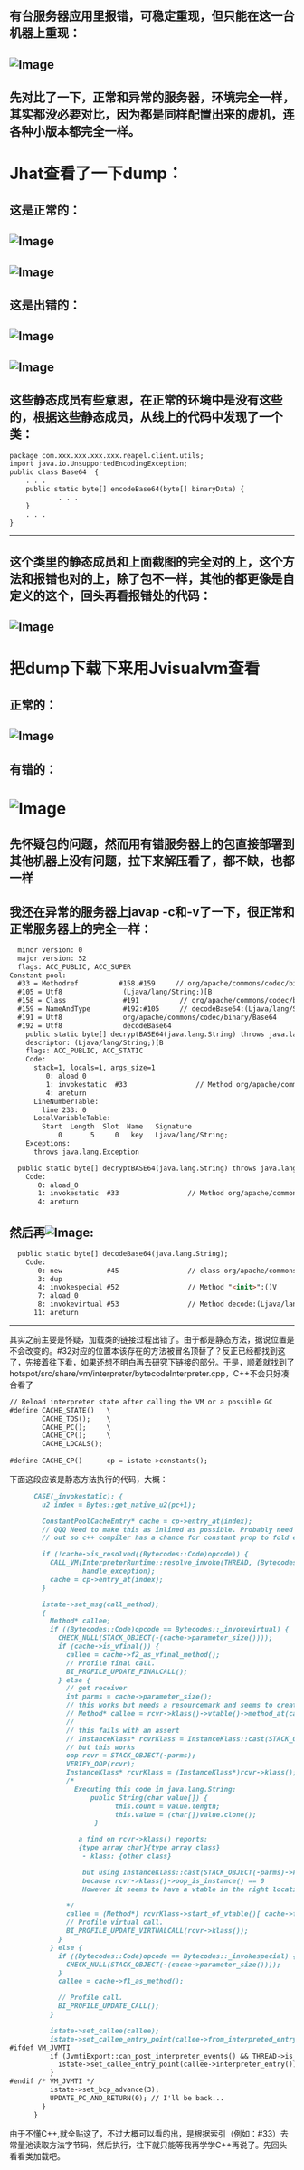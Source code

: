 
有台服务器应用里报错，可稳定重现，但只能在这一台机器上重现：
-----
![Image](/ppp/NoSuchMethodError.png)
-----
先对比了一下，正常和异常的服务器，环境完全一样，其实都没必要对比，因为都是同样配置出来的虚机，连各种小版本都完全一样。
-----
Jhat查看了一下dump：
=====
这是正常的：
------
![Image](/ppp/213Base64.png)
------
![Image](/ppp/213staticdata.png)
-----
这是出错的：
-----
![Image](/ppp/214Base64.png)
-----
![Image](/ppp/214staticdata.png)
-----
这些静态成员有些意思，在正常的环境中是没有这些的，根据这些静态成员，从线上的代码中发现了一个类：
-----
```markdown
package com.xxx.xxx.xxx.xxx.reapel.client.utils;
import java.io.UnsupportedEncodingException;
public class Base64  {
    . . .
    public static byte[] encodeBase64(byte[] binaryData) {
            . . .
    }
    . . .
}
```
-----
这个类里的静态成员和上面截图的完全对的上，这个方法和报错也对的上，除了包不一样，其他的都更像是自定义的这个，回头再看报错处的代码：
-----
![Image](/ppp/base64invoke.png)
-----
把dump下载下来用Jvisualvm查看
=====
正常的：
-----
![Image](/ppp/213instance.png)
-----
有错的：
-----
![Image](/ppp/214instance.png)
=====
先怀疑包的问题，然而用有错服务器上的包直接部署到其他机器上没有问题，拉下来解压看了，都不缺，也都一样
-----
我还在异常的服务器上javap -c和-v了一下，很正常和正常服务器上的完全一样：
-----
```markdown
  minor version: 0
  major version: 52
  flags: ACC_PUBLIC, ACC_SUPER
Constant pool:
  #33 = Methodref          #158.#159     // org/apache/commons/codec/binary/Base64.decodeBase64:(Ljava/lang/String;)[B
  #105 = Utf8               (Ljava/lang/String;)[B
  #158 = Class              #191          // org/apache/commons/codec/binary/Base64
  #159 = NameAndType        #192:#105     // decodeBase64:(Ljava/lang/String;)[B
  #191 = Utf8               org/apache/commons/codec/binary/Base64
  #192 = Utf8               decodeBase64
    public static byte[] decryptBASE64(java.lang.String) throws java.lang.Exception;
    descriptor: (Ljava/lang/String;)[B
    flags: ACC_PUBLIC, ACC_STATIC
    Code:
      stack=1, locals=1, args_size=1
         0: aload_0
         1: invokestatic  #33                 // Method org/apache/commons/codec/binary/Base64.decodeBase64:(Ljava/lang/String;)[B
         4: areturn
      LineNumberTable:
        line 233: 0
      LocalVariableTable:
        Start  Length  Slot  Name   Signature
            0       5     0   key   Ljava/lang/String;
    Exceptions:
      throws java.lang.Exception 

  public static byte[] decryptBASE64(java.lang.String) throws java.lang.Exception;
    Code:
       0: aload_0
       1: invokestatic  #33                 // Method org/apache/commons/codec/binary/Base64.decodeBase64:(Ljava/lang/String;)[B
       4: areturn
```
然后再![Image](/ppp/javapbase64214.png):
-----
```markdown
  public static byte[] decodeBase64(java.lang.String);
    Code:
       0: new           #45                 // class org/apache/commons/codec/binary/Base64
       3: dup
       4: invokespecial #52                 // Method "<init>":()V
       7: aload_0
       8: invokevirtual #53                 // Method decode:(Ljava/lang/String;)[B
      11: areturn
```
-----
其实之前主要是怀疑，加载类的链接过程出错了。由于都是静态方法，据说位置是不会改变的。#32对应的位置本该存在的方法被冒名顶替了？反正已经都找到这了，先接着往下看，如果还想不明白再去研究下链接的部分。于是，顺着就找到了hotspot/src/share/vm/interpreter/bytecodeInterpreter.cpp，C++不会只好凑合看了
```markdown
// Reload interpreter state after calling the VM or a possible GC
#define CACHE_STATE()   \
        CACHE_TOS();    \
        CACHE_PC();     \
        CACHE_CP();     \
        CACHE_LOCALS();
        
#define CACHE_CP()      cp = istate->constants();
```
下面这段应该是静态方法执行的代码，大概：
```markdown
      CASE(_invokestatic): {
        u2 index = Bytes::get_native_u2(pc+1);

        ConstantPoolCacheEntry* cache = cp->entry_at(index);
        // QQQ Need to make this as inlined as possible. Probably need to split all the bytecode cases
        // out so c++ compiler has a chance for constant prop to fold everything possible away.

        if (!cache->is_resolved((Bytecodes::Code)opcode)) {
          CALL_VM(InterpreterRuntime::resolve_invoke(THREAD, (Bytecodes::Code)opcode),
                  handle_exception);
          cache = cp->entry_at(index);
        }

        istate->set_msg(call_method);
        {
          Method* callee;
          if ((Bytecodes::Code)opcode == Bytecodes::_invokevirtual) {
            CHECK_NULL(STACK_OBJECT(-(cache->parameter_size())));
            if (cache->is_vfinal()) {
              callee = cache->f2_as_vfinal_method();
              // Profile final call.
              BI_PROFILE_UPDATE_FINALCALL();
            } else {
              // get receiver
              int parms = cache->parameter_size();
              // this works but needs a resourcemark and seems to create a vtable on every call:
              // Method* callee = rcvr->klass()->vtable()->method_at(cache->f2_as_index());
              //
              // this fails with an assert
              // InstanceKlass* rcvrKlass = InstanceKlass::cast(STACK_OBJECT(-parms)->klass());
              // but this works
              oop rcvr = STACK_OBJECT(-parms);
              VERIFY_OOP(rcvr);
              InstanceKlass* rcvrKlass = (InstanceKlass*)rcvr->klass();
              /*
                Executing this code in java.lang.String:
                    public String(char value[]) {
                          this.count = value.length;
                          this.value = (char[])value.clone();
                     }

                 a find on rcvr->klass() reports:
                 {type array char}{type array class}
                  - klass: {other class}

                  but using InstanceKlass::cast(STACK_OBJECT(-parms)->klass()) causes in assertion failure
                  because rcvr->klass()->oop_is_instance() == 0
                  However it seems to have a vtable in the right location. Huh?

              */
              callee = (Method*) rcvrKlass->start_of_vtable()[ cache->f2_as_index()];
              // Profile virtual call.
              BI_PROFILE_UPDATE_VIRTUALCALL(rcvr->klass());
            }
          } else {
            if ((Bytecodes::Code)opcode == Bytecodes::_invokespecial) {
              CHECK_NULL(STACK_OBJECT(-(cache->parameter_size())));
            }
            callee = cache->f1_as_method();

            // Profile call.
            BI_PROFILE_UPDATE_CALL();
          }

          istate->set_callee(callee);
          istate->set_callee_entry_point(callee->from_interpreted_entry());
#ifdef VM_JVMTI
          if (JvmtiExport::can_post_interpreter_events() && THREAD->is_interp_only_mode()) {
            istate->set_callee_entry_point(callee->interpreter_entry());
          }
#endif /* VM_JVMTI */
          istate->set_bcp_advance(3);
          UPDATE_PC_AND_RETURN(0); // I'll be back...
        }
      }
```
由于不懂C++,就全贴这了，不过大概可以看的出，是根据索引（例如：#33）去常量池读取方法字节码，然后执行，往下就只能等我再学学C++再说了。先回头看看类加载吧。
```markdown
```
